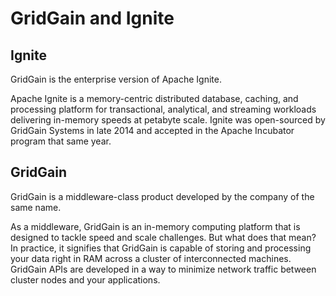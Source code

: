 # GridGain and Ignite

## Ignite
GridGain is the enterprise version of Apache Ignite.

Apache Ignite is a memory-centric distributed database, caching, and processing platform for transactional, analytical, and streaming workloads delivering in-memory speeds at petabyte scale. Ignite was open-sourced by GridGain Systems in late 2014 and accepted in the Apache Incubator program that same year.

## GridGain
GridGain is a middleware-class product developed by the company of the same name.

As a middleware, GridGain is an in-memory computing platform that is designed to tackle speed and scale challenges. But what does that mean? In practice, it signifies that GridGain is capable of storing and processing your data right in RAM across a cluster of interconnected machines. GridGain APIs are developed in a way to minimize network traffic between cluster nodes and your applications.
